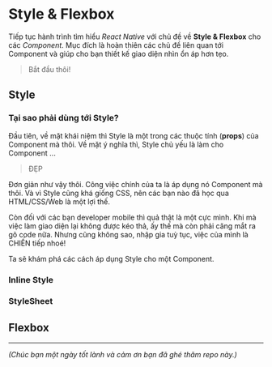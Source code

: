 # Style & Flexbox

Tiếp tục hành trình tìm hiểu *React Native* với chủ đề về **Style & Flexbox** cho các *Component*. Mục đích là hoàn thiên các chủ đề liên quan tới Component và giúp cho bạn thiết kế giao diện nhìn ổn áp hơn tẹo.

> Bắt đầu thôi!

## Style

### Tại sao phải dùng tới Style?

Đầu tiên, về mặt khái niệm thì Style là một trong các thuộc tính (**props**) của Component mà thôi. Về mặt ý nghĩa thì, Style chủ yếu là làm cho Component ...

> ĐẸP

Đơn giản như vậy thôi. Công việc chính của ta là áp dụng nó Component mà thôi. Và vì Style cũng khá giống CSS, nên các bạn nào đã học qua HTML/CSS/Web là một lợi thế.

Còn đối với các bạn developer mobile thì quả thật là một cực mình. Khi mà việc làm giao diện lại không được kéo thả, ấy thế mà còn phải căng mắt ra gõ code nữa. Nhưng cũng không sao, nhập gia tuỳ tục, việc của mình là CHIẾN tiếp nhoé!

Ta sẽ khám phá các cách áp dụng Style cho một Component.

### Inline Style

### StyleSheet

## Flexbox





---

*(Chúc bạn một ngày tốt lành và cảm ơn bạn đã ghé thăm repo này.)*